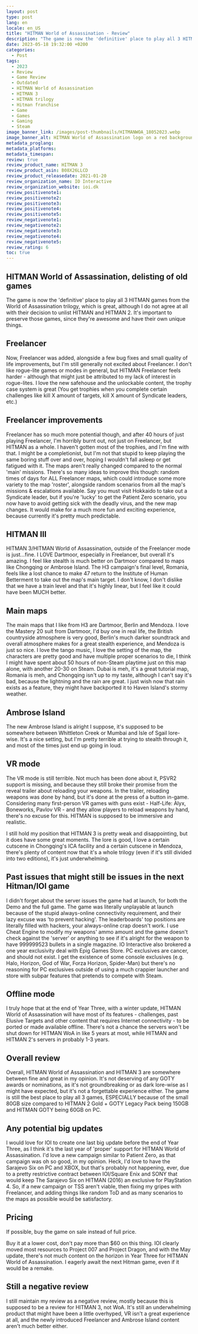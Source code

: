 ```yaml
---
layout: post
type: post
lang: en
locale: en_US
title: "HITMAN World of Assassination - Review"
description: "The game is now the 'definitive' place to play all 3 HITMAN games from the trilogy, which is great, although I do not agree at all with their decision to unlist HITMAN and HITMAN 2."
date: 2023-05-18 19:32:00 +0200
categories:
  - Post
tags:
  - 2023
  - Review
  - Game Review
  - Outdated
  - HITMAN World of Assassination
  - HITMAN 3
  - HITMAN trilogy
  - Hitman franchise
  - Game
  - Games
  - Gaming
  - Steam
image_banner_link: /images/post-thumbnails/HITMANWOA_18052023.webp
image_banner_alt: HITMAN World of Assassination logo on a red background
metadata_proglang:
metadata_platforms:
metadata_timespan:
review: true
review_product_name: HITMAN 3
review_product_asin: B08X26LLCD
review_product_releasedate: 2021-01-20
review_organization_name: IO Interactive
review_organization_website: ioi.dk
review_positivenote1: 
review_positivenote2: 
review_positivenote3: 
review_positivenote4: 
review_positivenote5: 
review_negativenote1: 
review_negativenote2: 
review_negativenote3: 
review_negativenote4: 
review_negativenote5: 
review_rating: 6
toc: true
---
```


## HITMAN World of Assassination, delisting of old games
The game is now the 'definitive' place to play all 3 HITMAN games from the World of Assassination trilogy, which is great, although I do not agree at all with their decision to unlist HITMAN and HITMAN 2. It's important to preserve those games, since they're awesome and have their own unique things.

## Freelancer
Now, Freelancer was added, alongside a few bug fixes and small quality of life improvements, but I'm still generally not excited about Freelancer. I don't like rogue-lite games or modes in general, but HITMAN Freelancer feels harder - although that might just be attributed to my lack of interest in rogue-lites. I love the new safehouse and the unlockable content, the trophy case system is great (You get trophies when you complete certain challenges like kill X amount of targets, kill X amount of Syndicate leaders, etc.)

## Freelancer improvements
Freelancer has so much more potential though, and after 40 hours of just playing Freelancer, I'm horribly burnt out, not just on Freelancer, but HITMAN as a whole. I haven't gotten most of the trophies, and I'm fine with that. I might be a completionist, but I'm not that stupid to keep playing the same boring stuff over and over, hoping I wouldn't fall asleep or get fatigued with it. The maps aren't really changed compared to the normal 'main' missions. There's so many ideas to improve this though: random times of days for ALL Freelancer maps, which could introduce some more variety to the map 'roster', alongside random scenarios from all the map's missions & escalations available. Say you must visit Hokkaido to take out a Syndicate leader, but if you're 'lucky' to get the Patient Zero scenario, you now have to avoid getting sick with the deadly virus, and the new map changes. It would make for a much more fun and exciting experience, because currently it's pretty much predictable.

## HITMAN III
HITMAN 3/HITMAN World of Assassination, outside of the Freelancer mode is just...fine. I LOVE Dartmoor, especially in Freelancer, but overall it's amazing. I feel like stealth is much better on Dartmoor compared to maps like Chongqing or Ambrose Island. The H3 campaign's final level, Romania, feels like a lost chance to make 47 return to the Institute of Human Betterment to take out the map's main target. I don't know, I don't dislike that we have a train level and that it's highly linear, but I feel like it could have been MUCH better.

## Main maps
The main maps that I like from H3 are Dartmoor, Berlin and Mendoza. I love the Mastery 20 suit from Dartmoor, I'd buy one in real life, the British countryside atmosphere is very good, Berlin's much darker soundtrack and overall atmosphere makes for a great stealth experience, and Mendoza is just so nice. I love the tango music, I love the setting of the map, the characters are pretty good and have multiple proper scenarios to die, I think I might have spent about 50 hours of non-Steam playtime just on this map alone, with another 20-30 on Steam. Dubai is meh, it's a great tutorial map, Romania is meh, and Chongqing isn't up to my taste, although I can't say it's bad, because the lightning and the rain are great. I just wish now that rain exists as a feature, they might have backported it to Haven Island's stormy weather.

## Ambrose Island
The new Ambrose Island is alright I suppose, it's supposed to be somewhere between Whittleton Creek or Mumbai and Isle of Sgail lore-wise. It's a nice setting, but I'm pretty terrible at trying to stealth through it, and most of the times just end up going in loud.

## VR mode
The VR mode is still terrible. Not much has been done about it, PSVR2 support is missing, and because they still broke their promise from the reveal trailer about reloading your weapons. In the trailer, reloading weapons was done by hand, but it's done at the press of a button in-game. Considering many first-person VR games with guns exist - Half-Life: Alyx, Boneworks, Pavlov VR - and they allow players to reload weapons by hand, there's no excuse for this. HITMAN is supposed to be immersive and realistic.

I still hold my position that HITMAN 3 is pretty weak and disappointing, but it does have some great moments. The lore is good, I love a certain cutscene in Chongqing's ICA facility and a certain cutscene in Mendoza, there's plenty of content now that it's a whole trilogy (even if it's still divided into two editions), it's just underwhelming.

## Past issues that might still be issues in the next Hitman/IOI game
I didn't forget about the server issues the game had at launch, for both the Demo and the full game. The game was literally unplayable at launch because of the stupid always-online connectivity requirement, and their lazy excuse was 'to prevent hacking'. The leaderboards' top positions are literally filled with hackers, your always-online crap doesn't work. I use Cheat Engine to modify my weapons' ammo amount and the game doesn't check against the 'server' or anything to see if it's alright for the weapon to have 999999523 bullets in a single magazine. IO Interactive also brokered a one year exclusivity deal with Epig Games Store. PC exclusives are cancer, and should not exist. I get the existence of some console exclusives (e.g. Halo, Horizon, God of War, Forza Horizon, Spider-Man) but there's no reasoning for PC exclusives outside of using a much crappier launcher and store with subpar features that pretends to compete with Steam.

## Offline mode
I truly hope that at the end of Year Three, with a winter update, HITMAN World of Assassination will have most of its features - challenges, past Elusive Targets and other content that requires Internet connectivity - to be ported or made available offline. There's not a chance the servers won't be shut down for HITMAN WoA in like 5 years at most, while HITMAN and HITMAN 2's servers in probably 1-3 years.

## Overall review
Overall, HITMAN World of Assassination and HITMAN 3 are somewhere between fine and great in my opinion. It's not deserving of any GOTY awards or nominations, as it's not groundbreaking or as dark lore-wise as I might have expected, but it's not a forgettable experience either. The game is still the best place to play all 3 games, ESPECIALLY because of the small 80GB size compared to HITMAN 2 Gold + GOTY Legacy Pack being 150GB and HITMAN GOTY being 60GB on PC.

## Any potential big updates
I would love for IOI to create one last big update before the end of Year Three, as I think it's the last year of 'proper' support for HITMAN World of Assassination. I'd love a new campaign similar to Patient Zero, as that campaign was oh so good, in my opinion. Heck, I'd love to have the Sarajevo Six on PC and XBOX, but that's probably not happening, ever, due to a pretty restrictive contract between IOI/Square Enix and SONY that would keep The Sarajevo Six on HITMAN (2016) an exclusive for PlayStation 4. So, if a new campaign or TSS aren't viable, then fixing my gripes with Freelancer, and adding things like random ToD and as many scenarios to the maps as possible would be satisfactory.

## Pricing
If possible, buy the game on sale instead of full price.

Buy it at a lower cost, don't pay more than $60 on this thing. IOI clearly moved most resources to Project 007 and Project Dragon, and with the May update, there's not much content on the horizon in Year Three for HITMAN World of Assassination. I eagerly await the next Hitman game, even if it would be a remake.

## Still a negative review
I still maintain my review as a negative review, mostly because this is supposed to be a review for HITMAN 3, not WoA. It's still an underwhelming product that might have been a little overhyped, VR isn't a great experience at all, and the newly introduced Freelancer and Ambrose Island content aren't much better either. 
